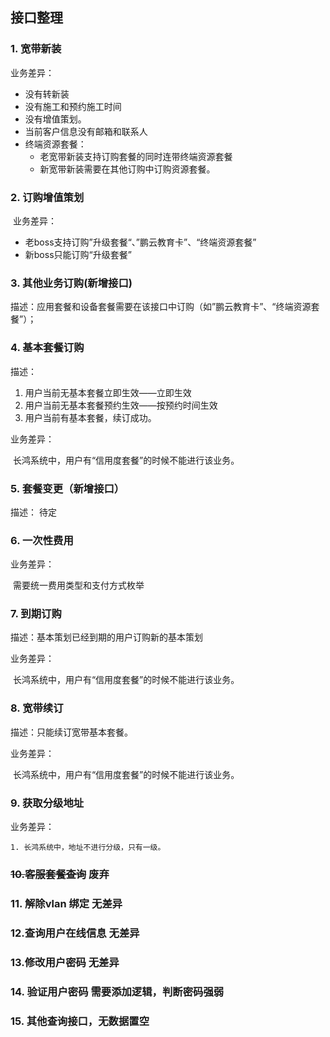 ## 接口整理

### 1. 宽带新装

业务差异：

* 没有转新装
* 没有施工和预约施工时间
* 没有增值策划。
* 当前客户信息没有邮箱和联系人
* 终端资源套餐：
  * 老宽带新装支持订购套餐的同时连带终端资源套餐
  * 新宽带新装需要在其他订购中订购资源套餐。

### 2. 订购增值策划

​	业务差异：

* 老boss支持订购”升级套餐“、”鹏云教育卡”、“终端资源套餐”
* 新boss只能订购“升级套餐”



### 3. 其他业务订购(新增接口)

描述：应用套餐和设备套餐需要在该接口中订购（如”鹏云教育卡”、“终端资源套餐”）；

### 4. 基本套餐订购

描述： 

1. 用户当前无基本套餐立即生效——立即生效 
2. 用户当前无基本套餐预约生效——按预约时间生效
3. 用户当前有基本套餐，续订成功。

业务差异：

​	长鸿系统中，用户有“信用度套餐”的时候不能进行该业务。

### 5. 套餐变更（新增接口）

描述： 待定

### 6. 一次性费用

业务差异：

​	需要统一费用类型和支付方式枚举

### 7. 到期订购

描述：基本策划已经到期的用户订购新的基本策划

业务差异：

​	长鸿系统中，用户有“信用度套餐”的时候不能进行该业务。

### 8. 宽带续订

描述：只能续订宽带基本套餐。

业务差异：

​	长鸿系统中，用户有“信用度套餐”的时候不能进行该业务。

### 9. 获取分级地址

业务差异：

	1. 长鸿系统中，地址不进行分级，只有一级。

### <del>10.客服套餐查询</del>  废弃

### 11. 解除vlan 绑定   无差异

### 12.查询用户在线信息   无差异

### 13.修改用户密码 无差异

### 14. 验证用户密码  需要添加逻辑，判断密码强弱

### 15. 其他查询接口，无数据置空



